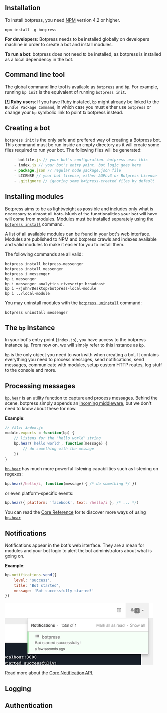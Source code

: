 ## Installation

To install botpress, you need [NPM](https://npmjs.com) version 4.2 or higher.

```
npm install -g botpress
```

**For developers**: Botpress needs to be installed globally on developers machine in order to create a bot and install modules. 

**To run a bot**: botpress does not need to be installed, as botpress is installed as a local dependency in the bot.

## Command line tool

The global command line tool is available as `botpress` and `bp`. For example, running `bp init` is the equivalent of running `botpress init`.

**[!] Ruby users**: If you have Ruby installed, `bp` might already be linked to the `Bundle Package Command`, in which case you must either use `botpress` or change your `bp` symbolic link to point to botpress instead.

## Creating a bot

`botpress init` is the only safe and preffered way of creating a Botpress bot. This command must be run inside an empty directory as it will create some files required to run your bot. The following files will be generated:

```js
    - botfile.js // your bot's configuration. botpress uses this
    - index.js // your bot's entry point. bot logic goes here
    - package.json // regular node package.json file
    - LICENSE // your bot license, either AGPLv3 or Botpress License
    - .gitignore // ignoring some botpress-created files by default
```

## Installing modules

Botpress aims to be as lightweight as possible and includes only what is necessary to almost all bots. Much of the functionalities your bot will have will come from modules. Modules must be installed separately using the [`botpress install`](TODO) command.

A list of all available modules can be found in your bot's web interface. Modules are published to NPM and botpress crawls and indexes available and valid modules to make it easier for you to install them.

The following commands are all valid:

```
botpress install botpress-messenger
botpress install messenger
botpress i messenger
bp i messenger
bp i messenger analytics rivescript broadcast
bp i ~/john/Desktop/botpress-local-module
bp i ../local-module
```

You may uninstall modules with the [`botpress uninstall`](TODO) command:

```
botpress uninstall messenger
```

## The `bp` instance

In your bot's entry point (`index.js`), you have access to the botpress instance `bp`. From now on, we will simply refer to this instance as **`bp`**.

`bp` is the only object you need to work with when creating a bot. It contains everything you need to process messages, send notifications, send messages, communicate with modules, setup custom HTTP routes, log stuff to the console and more.

## Processing messages

[`bp.hear`](TODO) is an utility function to capture and process messages. Behind the scene, botpress simply appends an [incoming middleware](TODO), but we don't need to know about these for now.

**Example**:
```js
// file: index.js
module.exports = function(bp) {
    // listens for the "hello world" string
    bp.hear('hello world', function(message) {
        // do something with the message
    })
}
```

[`bp.hear`](TODO) has much more powerful listening capabilities such as listening on regexes:

```js
bp.hear(/hello/i, function(message) { /* do something */ })
```

or even platform-specific events:

```js
bp.hear({ platform: 'facebook', text: /hello/i }, /* ... */)
```

You can read the [Core Reference](TODO) for to discover more ways of using [`bp.hear`](TODO)

## Notifications

Notifications appear in the bot's web interface. They are a mean for modules and your bot logic to alert the bot administrators about what is going on.

**Example**:

```js
bp.notifications.send({
    level: 'success',
    title: 'Bot started',
    message: 'Bot successfully started!'
})
```

![](/assets/screenshot-notifications)

Read more about the [Core Notification API](TODO).

## Logging

## Authentication

